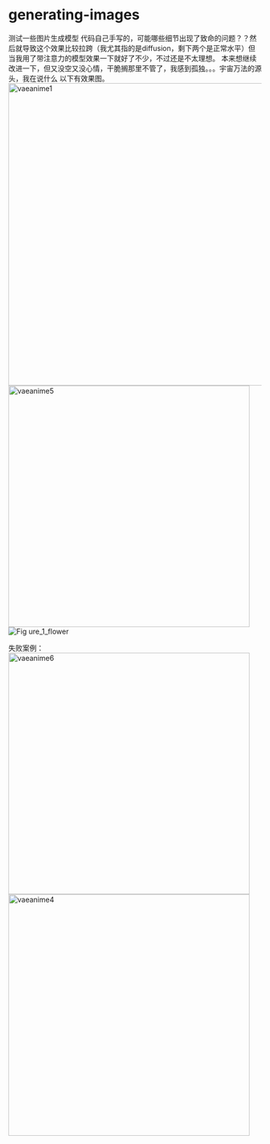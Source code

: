# generating-images
测试一些图片生成模型
代码自己手写的，可能哪些细节出现了致命的问题？？然后就导致这个效果比较拉跨（我尤其指的是diffusion，剩下两个是正常水平）但当我用了带注意力的模型效果一下就好了不少，不过还是不太理想。
本来想继续改进一下，但又没空又没心情，干脆搁那里不管了，我感到孤独。。。宇宙万法的源头，我在说什么
以下有效果图。
<img width="601" alt="vaeanime1" src="https://github.com/user-attachments/assets/4cfff45f-6f80-4b93-a381-b3688562bb7c" />
<img width="480" alt="vaeanime5" src="https://github.com/user-attachments/assets/4c624889-eea6-4804-a60d-23a4c4853d33" />
![Fig<img width="600" alt="Snipaste_2024-09-14_17-26-22" src="https://github.com/user-attachments/assets/fcc8071e-dee0-4d85-8713-145f1df0809f" />
ure_1_flower](https://github.com/user-attachments/assets/39553ccf-eea0-459f-a720-8aff76c4b824)

失败案例：
<img width="480" alt="vaeanime6" src="https://github.com/user-attachments/assets/341b38b4-0847-4a6e-966a-70cda6d2830b" />
<img width="480" alt="vaeanime4" src="https://github.com/user-attachments/assets/2bfb0ffb-8d36-4a98-bed9-1bfa30b08ce2" />
